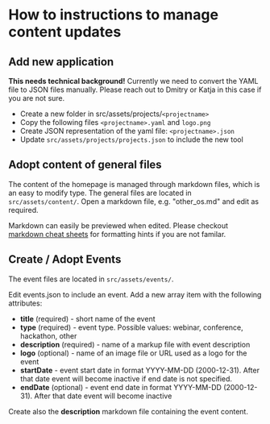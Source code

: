 # How to instructions to manage content updates

## Add new application

**This needs technical background!** Currently we need to convert the YAML file to JSON files manually. Please reach out to Dmitry or Katja in this case if you are not sure.

* Create a new folder in src/assets/projects/`<projectname>`
* Copy the following files `<projectname>.yaml` and `logo.png`
* Create JSON representation of the yaml file: `<projectname>.json`
* Update `src/assets/projects/projects.json` to include the new tool

## Adopt content of general files

The content of the homepage is managed through markdown files, which is an easy to modify type. The general files are located in `src/assets/content/`. Open a markdown file, e.g. "other_os.md" and edit as required. 

Markdown can easily be previewed when edited. Please checkout [markdown cheat sheets](https://github.com/adam-p/markdown-here/wiki/Markdown-Cheatsheet) for formatting hints if you are not familar.

## Create / Adopt Events

The event files are located in `src/assets/events/`.

Edit events.json to include an event. Add a new array item with the following attributes:

- **title** (required) - short name of the event
- **type** (required) - event type. Possible values: webinar, conference, hackathon, other
- **description** (required) - name of a markup file with event description
- **logo** (optional) - name of an image file or URL used as a logo for the event
- **startDate** - event start date in format YYYY-MM-DD (2000-12-31). After that date event will become inactive if end date is not specified.
- **endDate** (optional) - event end date in format YYYY-MM-DD (2000-12-31). After that date event will become inactive

Create also the **description** markdown file containing the event content.